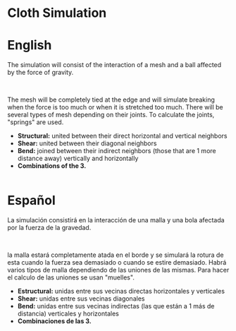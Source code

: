 # Cloth Simulation


# English

The simulation will consist of the interaction of a mesh and a ball affected by the force of gravity.

<br>

The mesh will be completely tied at the edge and will simulate breaking when the force is too much or when it is stretched too much. There will be several types of mesh depending on their joints. To calculate the joints, "springs" are used.

- **Structural:** united between their direct horizontal and vertical neighbors
- **Shear:** united between their diagonal neighbors
- **Bend:** joined between their indirect neighbors (those that are 1 more distance away) vertically and horizontally
- **Combinations of the 3.**

![]()

# Español

La simulación consistirá en la interacción de una malla y una bola afectada por la fuerza de la gravedad.

<br>

la malla estará completamente atada en el borde y se simulará la rotura de esta cuando la fuerza sea demasiado o cuando se estire demasiado. Habrá varios tipos de malla dependiendo de las uniones de las mismas. Para hacer el calculo de las uniones se usan "muelles".

- **Estructural:** unidas entre sus vecinas directas horizontales y verticales
- **Shear:** unidas entre sus vecinas diagonales
- **Bend:** unidas entre sus vecinas indirectas (las que están a 1 más de distancia) verticales y horizontales
- **Combinaciones de las 3.**

![]()
